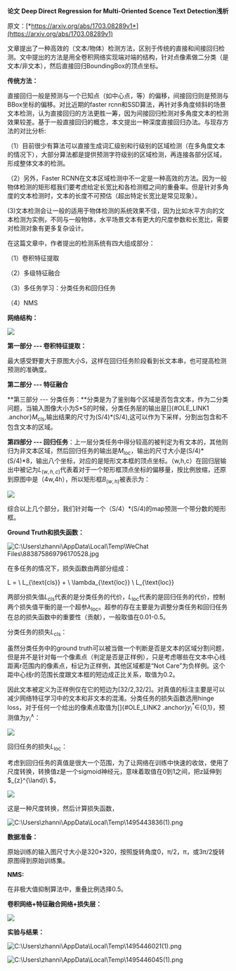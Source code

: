 **论文** **Deep Direct Regression for Multi-Oriented Scence Text Detection浅析**

原文：[*https://arxiv.org/abs/1703.08289v1*](https://arxiv.org/abs/1703.08289v1)

文章提出了一种高效的（文本/物体）检测方法，区别于传统的直接和间接回归检测。文中提出的方法是用全卷积网络实现端对端的结构，针对点像素做二分类（是文本/非文本），然后直接回归BoundingBox的顶点坐标。

**传统方法：**

直接回归一般是预测与一个已知点（如中心点，等）的偏移，间接回归则是预测与BBox坐标的偏移。对比近期的faster rcnn和SSD算法，再针对多角度倾斜的场景文本检测，认为直接回归的方法更胜一筹，因为间接回归检测对多角度文本的检测效果较差。基于一般直接回归的概念，本文提出一种深度直接回归办法。与现存方法的对比分析:

（1）目前很少有算法可以直接生成词汇级别和行级别的区域检测（在多角度文本的情况下），大部分算法都是提供预测字符级别的区域检测，再连接各部分区域，形成整体文本的检测。

（2）另外，Faster RCNN在文本区域检测中不一定是一种高效的方法。因为一般物体检测的矩形框我们要考虑给定长宽比和各检测框之间的重叠率。但是针对多角度的文本检测时，文本的长度不可预估（超出特定长宽比是常见现象）。

(3)文本检测会让一般的适用于物体检测的系统效果不佳，因为比如水平方向的文本检测为实例，不同与一般物体，水平场景文本有更大的尺度参数和长宽比，需要对检测对象有更多复杂设计。

在这篇文章中，作者提出的检测系统有四大组成部分：

（1）卷积特征提取

（2）多级特征融合

（3）多任务学习：分类任务和回归任务

（4）NMS

**网络结构：**

![](DR/media/image1.png)

**第一部分 --- 卷积特征提取：**

最大感受野要大于原图大小S，这样在回归任务阶段看到长文本串，也可提高检测预测的准确度。

**第二部分 --- 特征融合**

**第三部分 --- 分类任务：**分类是为了鉴别每个区域是否包含文本，作为二分类问题，当输入图像大小为S\*S的时候，分类任务层的输出是[]{#OLE_LINK1 .anchor}$M_{\text{cls}}$,输出结果的尺寸为(S/4)\*(S/4),这可以作为下采样，分割出包含和不包含文本的区域。

**第四部分 --- 回归任务**：上一层分类任务中得分较高的被判定为有文本的，其他则归为非文本区域，然后回归任务的输出是$M_{\text{loc}}$，输出的尺寸大小是(S/4)\*(S/4)\*8，输出八个坐标，对应的是矩形文本框的顶点坐标。（w,h,c）在回归层输出中被记为$L_{(w,h,c)}$代表着对于一个矩形框顶点坐标的偏移量，按比例放缩，还原到原图中是（4w,4h），所以矩形框$B_{(w,h)}$被表示为：

![](DR/media/image2.png)

综合以上几个部分，我们针对每一个（S/4）\*(S/4)的map预测一个带分数的矩形框。

**Ground Truth和损失函数：**

![C:\\Users\\zhanni\\AppData\\Local\\Temp\\WeChat Files\\883875869796170528.jpg](DR/media/image3.jpeg)

在多任务的情况下，损失函数由两部分组成：

L = \ L_{\text{cls}} + \ \lambda_{\text{loc}} \ L_{\text{loc}}

两部分损失值$L_{\text{cls}}$代表的是分类任务的代价，$L_{\text{loc}}$代表的是回归任务的代价，控制两个损失值平衡的是一个超参$\lambda_{\text{loc}}$。超参的存在主要是为调整分类任务和回归任务在总的损失函数中的重要性（贡献），一般取值在0.01-0.5。

分类任务的损失$L_{\text{cls}}$：

虽然分类任务中的ground truth可以被当做一个判断是否是文本的区域分割问题，但是并不是针对每一个像素点（判定是否是正样例），只是考虑哪些在文本中心线距离r范围内的像素点，标记为正样例，其他区域都是“Not Care”为负样例。这个距中心线r的范围长度跟文本框的短边成正比关系，取值为0.2。

因此文本被定义为正样例仅在它的短边为\[32/2,32/2\]。对真值的标注主要是可以减少网络特征学习中的文本和非文本的混淆。分类任务的损失函数选用hinge loss，对于任何一个给出的像素点取值为[]{#OLE_LINK2 .anchor}$y_{i}^{*} \in${0,1}，预测值为$y_{i}^{\land}$：

![](DR/media/image4.png)

回归任务的损失$L_{\text{loc}}$：

考虑到回归任务的真值是很大一个范围，为了让网络在训练中快速的收敛，使用了尺度转换，转换值z是一个sigmoid神经元，意味着取值在0到1之间，把z延伸到$_{z}^{\land}\ $，

![](DR/media/image5.png)

这是一种尺度转换，然后计算损失函数，

![C:\\Users\\zhanni\\AppData\\Local\\Temp\\1495443836(1).png](DR/media/image6.png)

**数据准备：**

原始训练的输入图尺寸大小是320\*320，按照旋转角度0，π/2，π，或3π/2旋转原图得到原始训练集。

**NMS:**

在非极大值抑制算法中，重叠比例选择0.5。

**卷积网络+特征融合网络+损失层：**

![](DR/media/image7.png)

**实验与结果：**

![C:\\Users\\zhanni\\AppData\\Local\\Temp\\1495446021(1).png](DR/media/image8.png)

![C:\\Users\\zhanni\\AppData\\Local\\Temp\\1495446045(1).png](DR/media/image9.png)
